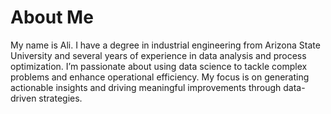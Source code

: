 # **About Me**

My name is Ali. I have a degree in industrial engineering from Arizona State University and several years of experience in data analysis and process optimization. I’m passionate about using data science to tackle complex problems and enhance operational efficiency. My focus is on generating actionable insights and driving meaningful improvements through data-driven strategies.


